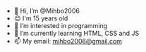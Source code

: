 - 👋 Hi, I’m @Mihbo2006
- 😊 I'm 15 years old
- 👀 I’m interested in programming
- 🌱 I’m currently learning HTML, CSS and JS
- 📫 My email: mihbo2006@gmail.com
